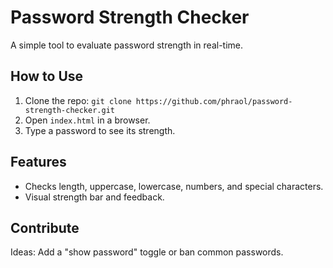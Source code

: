 # Password Strength Checker
A simple tool to evaluate password strength in real-time.

## How to Use
1. Clone the repo: `git clone https://github.com/phraol/password-strength-checker.git`
2. Open `index.html` in a browser.
3. Type a password to see its strength.

## Features
- Checks length, uppercase, lowercase, numbers, and special characters.
- Visual strength bar and feedback.

## Contribute
Ideas: Add a "show password" toggle or ban common passwords.

